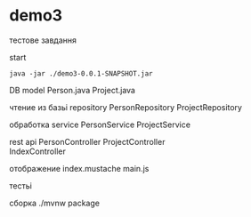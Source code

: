 # demo3
тестове завдання


start

	java -jar ./demo3-0.0.1-SNAPSHOT.jar



DB model
	Person.java
	Project.java


чтение из базьі repository
	PersonRepository
	ProjectRepository

обработка service
	PersonService
	ProjectService

rest api
	PersonController
	ProjectController	
	IndexController
	
отображение
	index.mustache
	main.js
	
тестьі


сборка
./mvnw package
